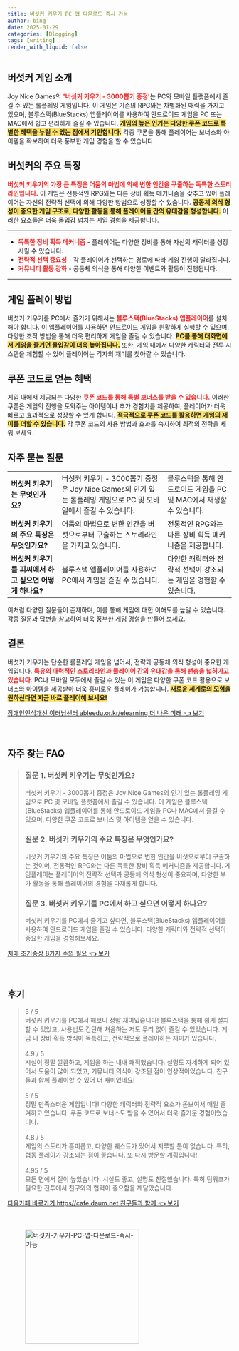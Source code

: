 ```yaml
---
title: 버섯커 키우기 PC 앱 다운로드 즉시 가능
author: bing
date: 2025-01-29
categories: [Blogging]
tags: [writing]
render_with_liquid: false
---
```



<h2 id='버섯커_게임소개'>버섯커 게임 소개</h2>

<p>Joy Nice Games의 <b><span style="color: #ee2323;">'버섯커 키우기 - 3000뽑기 증정'</span></b>는 PC와 모바일 플랫폼에서 즐길 수 있는 롤플레잉 게임입니다. 이 게임은 기존의 RPG와는 차별화된 매력을 가지고 있으며, 블루스택(BlueStacks) 앱플레이어를 사용하여 안드로이드 게임을 PC 또는 MAC에서 쉽고 편리하게 즐길 수 있습니다. <b><span style="background-color: #ffe066;">게임의 높은 인기는 다양한 쿠폰 코드로 특별한 혜택을 누릴 수 있는 점에서 기인합니다.</span></b> 각종 쿠폰을 통해 플레이어는 보너스와 아이템을 확보하여 더욱 풍부한 게임 경험을 할 수 있습니다.</p>

<h2 id='주요특징'>버섯커의 주요 특징</h2>

<p><b><span style="color: #ee2323;">버섯커 키우기의 가장 큰 특징은 어둠의 마법에 의해 변한 인간을 구출하는 독특한 스토리라인입니다.</span></b> 이 게임은 전통적인 RPG와는 다른 장비 획득 메커니즘을 갖추고 있어 플레이어는 자신의 전략적 선택에 의해 다양한 방법으로 성장할 수 있습니다. <b><span style="background-color: #ffe066;">공동체 의식 형성이 중요한 게임 구조로, 다양한 활동을 통해 플레이어들 간의 유대감을 형성합니다.</span></b> 이러한 요소들은 더욱 몰입감 넘치는 게임 경험을 제공합니다.</p>

<hr />

<ul>
    <li><b><span style="color: #ee2323;">독특한 장비 획득 메커니즘</span></b> - 플레이어는 다양한 장비를 통해 자신의 캐릭터를 성장시킬 수 있습니다.</li>
    <li><b><span style="color: #ee2323;">전략적 선택 중요성</span></b> - 각 플레이어가 선택하는 경로에 따라 게임 진행이 달라집니다.</li>
    <li><b><span style="color: #ee2323;">커뮤니티 활동 강화</span></b> - 공동체 의식을 통해 다양한 이벤트와 활동이 진행됩니다.</li>
</ul>

<hr />

<h2 id='게임플레이방법'>게임 플레이 방법</h2>

<p>버섯커 키우기를 PC에서 즐기기 위해서는 <b><span style="color: #ee2323;">블루스택(BlueStacks) 앱플레이어</span></b>를 설치해야 합니다. 이 앱플레이어를 사용하면 안드로이드 게임을 원활하게 실행할 수 있으며, 다양한 조작 방법을 통해 더욱 편리하게 게임을 즐길 수 있습니다. <b><span style="background-color: #ffe066;">PC를 통해 대화면에서 게임을 즐기면 몰입감이 더욱 높아집니다.</span></b> 또한, 게임 내에서 다양한 캐릭터와 전투 시스템을 체험할 수 있어 플레이어는 각자의 재미를 찾아갈 수 있습니다.</p>

<h2 id='쿠폰코드혜택'>쿠폰 코드로 얻는 혜택</h2>

<p>게임 내에서 제공되는 다양한 <b><span style="color: #ee2323;">쿠폰 코드를 통해 특별 보너스를 받을 수 있습니다.</span></b> 이러한 쿠폰은 게임의 진행을 도와주는 아이템이나 추가 경험치를 제공하여, 플레이어가 더욱 빠르고 효과적으로 성장할 수 있게 합니다. <b><span style="background-color: #ffe066;">적극적으로 쿠폰 코드를 활용하면 게임의 재미를 더할 수 있습니다.</span></b> 각 쿠폰 코드의 사용 방법과 효과를 숙지하여 최적의 전략을 세워 보세요.</p>

<h2 id='자주묻는질문'>자주 묻는 질문</h2>

<table>
    <tr>
        <td><b>버섯커 키우기는 무엇인가요?</b></td>
        <td>버섯커 키우기 - 3000뽑기 증정은 Joy Nice Games의 인기 있는 롤플레잉 게임으로 PC 및 모바일에서 즐길 수 있습니다.</td>
        <td>블루스택을 통해 안드로이드 게임을 PC 및 MAC에서 재생할 수 있습니다.</td>
    </tr>
    <tr>
        <td><b>버섯커 키우기의 주요 특징은 무엇인가요?</b></td>
        <td>어둠의 마법으로 변한 인간을 버섯으로부터 구출하는 스토리라인을 가지고 있습니다.</td>
        <td>전통적인 RPG와는 다른 장비 획득 메커니즘을 제공합니다.</td>
    </tr>
    <tr>
        <td><b>버섯커 키우기를 피씨에서 하고 싶으면 어떻게 하나요?</b></td>
        <td>블루스택 앱플레이어를 사용하여 PC에서 게임을 즐길 수 있습니다.</td>
        <td>다양한 캐릭터와 전략적 선택이 강조되는 게임을 경험할 수 있습니다.</td>
    </tr>
</table>

<p>이처럼 다양한 질문들이 존재하며, 이를 통해 게임에 대한 이해도를 높일 수 있습니다. 각종 질문과 답변을 참고하여 더욱 풍부한 게임 경험을 만들어 보세요.</p>

<h2 id='결론'>결론</h2>

<p>버섯커 키우기는 단순한 롤플레잉 게임을 넘어서, 전략과 공동체 의식 형성이 중요한 게임입니다. <b><span style="color: #ee2323;">특유의 매력적인 스토리라인과 플레이어 간의 유대감을 통해 팬층을 넓혀가고 있습니다.</span></b> PC나 모바일 모두에서 즐길 수 있는 이 게임은 다양한 쿠폰 코드 활용으로 보너스와 아이템을 제공받아 더욱 흥미로운 플레이가 가능합니다. <b><span style="background-color: #ffe066;">새로운 세계로의 모험을 원하신다면 지금 바로 플레이해 보세요!</span></b></p>


<p><a class="click-button" title="장애인인식개선 이러닝센터 ableedu.or.kr/elearning 더 나은 미래" href="https://adkhouse.github.io/posts/%EC%9E%A5%EC%95%A0%EC%9D%B8%EC%9D%B8%EC%8B%9D%EA%B0%9C%EC%84%A0-%EC%9D%B4%EB%9F%AC%EB%8B%9D%EC%84%BC%ED%84%B0-ableedu.or.krelearning-%EB%8D%94-%EB%82%98%EC%9D%80-%EB%AF%B8%EB%9E%98/" rel="dofollow">장애인인식개선 이러닝센터 ableedu.or.kr/elearning 더 나은 미래 👈 보기</a></p><br>
<h2 id='자주_찾는_FAQ'>자주 찾는 FAQ</h2>
<div itemscope="" itemtype="https://schema.org/FAQPage"> 
<blockquote> 
<div itemscope="" itemprop="mainEntity" itemtype="https://schema.org/Question"> 
<h3 itemprop="name">질문 1. 버섯커 키우기는 무엇인가요?</h3> 
<div itemscope="" itemprop="acceptedAnswer" itemtype="https://schema.org/Answer"> 
<span itemprop="text"> <p>버섯커 키우기 - 3000뽑기 증정은 Joy Nice Games의 인기 있는 롤플레잉 게임으로 PC 및 모바일 플랫폼에서 즐길 수 있습니다. 이 게임은 블루스택(BlueStacks) 앱플레이어를 통해 안드로이드 게임을 PC나 MAC에서 즐길 수 있으며, 다양한 쿠폰 코드로 보너스 및 아이템을 얻을 수 있습니다.</p> </span> 
</div> 
</div> 
<div itemscope="" itemprop="mainEntity" itemtype="https://schema.org/Question"> 
<h3 itemprop="name">질문 2. 버섯커 키우기의 주요 특징은 무엇인가요?</h3> 
<div itemscope="" itemprop="acceptedAnswer" itemtype="https://schema.org/Answer"> 
<span itemprop="text"> <p>버섯커 키우기의 주요 특징은 어둠의 마법으로 변한 인간을 버섯으로부터 구출하는 것이며, 전통적인 RPG와는 다른 독특한 장비 획득 메커니즘을 제공합니다. 게임플레이는 플레이어의 전략적 선택과 공동체 의식 형성이 중요하며, 다양한 부가 활동을 통해 플레이어의 경험을 다채롭게 합니다.</p> </span> 
</div> 
</div> 
<div itemscope="" itemprop="mainEntity" itemtype="https://schema.org/Question"> 
<h3 itemprop="name">질문 3. 버섯커 키우기를 PC에서 하고 싶으면 어떻게 하나요?</h3> 
<div itemscope="" itemprop="acceptedAnswer" itemtype="https://schema.org/Answer"> 
<span itemprop="text"> <p>버섯커 키우기를 PC에서 즐기고 싶다면, 블루스택(BlueStacks) 앱플레이어를 사용하여 안드로이드 게임을 즐길 수 있습니다. 다양한 캐릭터와 전략적 선택이 중요한 게임을 경험해보세요.</p> </span> 
</div> 
</div> 
</blockquote> 
</div>
<p><a class="click-button" title="치매 초기증상 8가지 주의 필요" href="https://adkhouse.github.io/posts/%EC%B9%98%EB%A7%A4-%EC%B4%88%EA%B8%B0%EC%A6%9D%EC%83%81-8%EA%B0%80%EC%A7%80-%EC%A3%BC%EC%9D%98-%ED%95%84%EC%9A%94/" rel="dofollow">치매 초기증상 8가지 주의 필요 👈 보기</a></p><br>
<h2 id='후기'>후기</h2>
<div itemscope itemtype="https://schema.org/Product">
  <blockquote>
  <div itemprop="review" itemscope itemtype="https://schema.org/Review">
      <div itemprop="reviewRating" itemscope itemtype="https://schema.org/Rating"> <span itemprop="ratingValue">5</span> / <span itemprop="bestRating">5</span> </div>
      <span itemprop="reviewBody">버섯커 키우기를 PC에서 해보니 정말 재미있습니다! 블루스택을 통해 쉽게 설치할 수 있었고, 사용법도 간단해 처음하는 저도 무리 없이 즐길 수 있었습니다. 게임 내 장비 획득 방식이 독특하고, 전략적으로 플레이하는 재미가 있습니다.</span>
  </div>
  <br>
  <div itemprop="review" itemscope itemtype="https://schema.org/Review">
      <div itemprop="reviewRating" itemscope itemtype="https://schema.org/Rating"> <span itemprop="ratingValue">4.9</span> / <span itemprop="bestRating">5</span> </div>
      <span itemprop="reviewBody">시설이 정말 깔끔하고, 게임을 하는 내내 쾌적했습니다. 설명도 자세하게 되어 있어서 도움이 많이 되었고, 커뮤니티 의식이 강조된 점이 인상적이었습니다. 친구들과 함께 플레이할 수 있어 더 재미있네요!</span>
  </div>
  <br>
  <div itemprop="review" itemscope itemtype="https://schema.org/Review">
      <div itemprop="reviewRating" itemscope itemtype="https://schema.org/Rating"> <span itemprop="ratingValue">5</span> / <span itemprop="bestRating">5</span> </div>
      <span itemprop="reviewBody">정말 만족스러운 게임입니다! 다양한 캐릭터와 전략적 요소가 돋보여서 매일 즐겨하고 있습니다. 쿠폰 코드로 보너스도 받을 수 있어서 더욱 즐거운 경험이었습니다.</span>
  </div>
  <br>
  <div itemprop="review" itemscope itemtype="https://schema.org/Review">
      <div itemprop="reviewRating" itemscope itemtype="https://schema.org/Rating"> <span itemprop="ratingValue">4.8</span> / <span itemprop="bestRating">5</span> </div>
      <span itemprop="reviewBody">게임의 스토리가 흥미롭고, 다양한 퀘스트가 있어서 지루할 틈이 없습니다. 특히, 협동 플레이가 강조되는 점이 좋습니다. 또 다시 방문할 계획입니다!</span>
  </div>
  <br>
  <div itemprop="review" itemscope itemtype="https://schema.org/Review">
      <div itemprop="reviewRating" itemscope itemtype="https://schema.org/Rating"> <span itemprop="ratingValue">4.95</span> / <span itemprop="bestRating">5</span> </div>
      <span itemprop="reviewBody">모든 면에서 질이 높았습니다. 시설도 좋고, 설명도 친절했습니다. 특히 팀워크가 필요한 전투에서 친구와의 협력이 중요함을 깨달았습니다.</span>
  </div>
  </blockquote>
</div>
<p><a class="click-button" title="다음카페 바로가기 https//cafe.daum.net 친구들과 함께" href="https://adkhouse.github.io/posts/%EB%8B%A4%EC%9D%8C%EC%B9%B4%ED%8E%98-%EB%B0%94%EB%A1%9C%EA%B0%80%EA%B8%B0-httpscafe.daum.net-%EC%B9%9C%EA%B5%AC%EB%93%A4%EA%B3%BC-%ED%95%A8%EA%BB%98/" rel="dofollow">다음카페 바로가기 https//cafe.daum.net 친구들과 함께 👈 보기</a></p><br>
<figure class="image"><img src="https://adkhouse.github.io/assets/img/thumbnail/버섯커-키우기-PC-앱-다운로드-즉시-가능.webp" alt="버섯커-키우기-PC-앱-다운로드-즉시-가능" width="256" height="256"></figure>